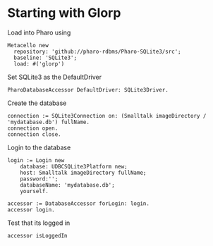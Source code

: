 # Starting with Glorp

Load into Pharo using 

```
Metacello new
  repository: 'github://pharo-rdbms/Pharo-SQLite3/src';
  baseline: 'SQLite3';
  load: #('glorp')
```

Set SQLite3 as the DefaultDriver 

```
PharoDatabaseAccessor DefaultDriver: SQLite3Driver.
```

Create the database

```
connection := SQLite3Connection on: (Smalltalk imageDirectory / 'mydatabase.db') fullName.
connection open. 
connection close.
```

Login to the database 

```
login := Login new
	database: UDBCSQLite3Platform new;
	host: Smalltalk imageDirectory fullName;
	password:'';
	databaseName: 'mydatabase.db';
	yourself.
	
accessor := DatabaseAccessor forLogin: login.
accessor login.
```

Test that its logged in

```
accessor isLoggedIn
```
